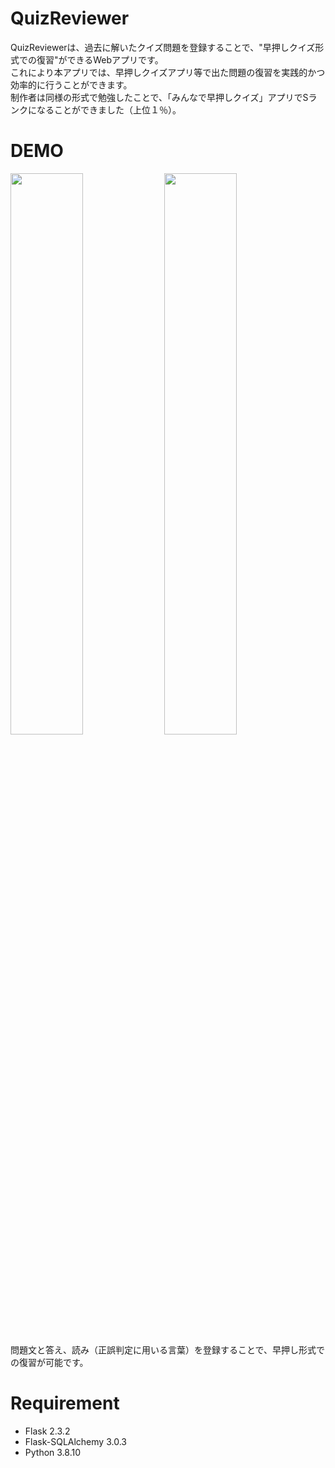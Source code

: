 # QuizReviewer
QuizReviewerは、過去に解いたクイズ問題を登録することで、"早押しクイズ形式での復習"ができるWebアプリです。<br>
これにより本アプリでは、早押しクイズアプリ等で出た問題の復習を実践的かつ効率的に行うことができます。<br>
制作者は同様の形式で勉強したことで、「みんなで早押しクイズ」アプリでSランクになることができました（上位１％）。


# DEMO
<img src="https://github.com/SN925/Signboard_project/assets/134678318/aa34127b-e3d2-4b6a-8a92-baa9e2433cc9" width="48%" height="48%">
<img src="https://github.com/SN925/Signboard_project/assets/134678318/8455434b-b27c-4fc7-96e9-72cb26f70503" width="48%" height="48%"><br>
問題文と答え、読み（正誤判定に用いる言葉）を登録することで、早押し形式での復習が可能です。

# Requirement
* Flask 2.3.2
* Flask-SQLAlchemy 3.0.3
* Python 3.8.10
